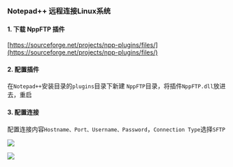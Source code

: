 ### Notepad++ 远程连接Linux系统
 
#### 1. 下载 NppFTP 插件
[https://sourceforge.net/projects/npp-plugins/files/](https://sourceforge.net/projects/npp-plugins/files/)


#### 2. 配置插件
在`Notepad++`安装目录的`plugins`目录下新建 `NppFTP`目录，将插件`NppFTP.dll`放进去，重启


#### 3. 配置连接
配置连接内容`Hostname、Port、Username、Password`，`Connection Type`选择`SFTP`

![](https://fgq233.github.io/imgs/linux/nppftp1.png)

![](https://fgq233.github.io/imgs/linux/nppftp2.png)


